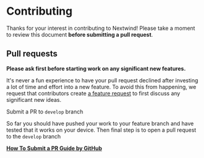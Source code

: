 # Contributing

Thanks for your interest in contributing to Nextwind! Please take a moment to review this document **before submitting a pull request**.

## Pull requests

**Please ask first before starting work on any significant new features.**

It's never a fun experience to have your pull request declined after investing a lot of time and effort into a new feature. To avoid this from happening, we request that contributors create [a feature request](https://github.com/awsmakshay/nextwind/discussions/new?category=ideas) to first discuss any significant new ideas.

Submit a PR to `develop` branch

So far you should have pushed your work to your feature branch and have tested that it works on your device. Then final step is to open a pull request to the `develop` branch 

**[How To Submit a PR Guide by GitHub](https://docs.github.com/en/pull-requests/collaborating-with-pull-requests/proposing-changes-to-your-work-with-pull-requests/creating-a-pull-request-from-a-fork)**

